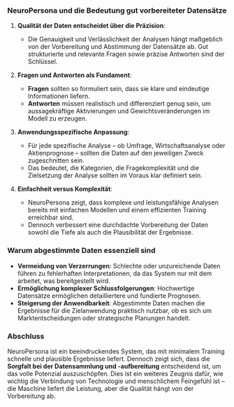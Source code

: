 ### **NeuroPersona und die Bedeutung gut vorbereiteter Datensätze**
1. **Qualität der Daten entscheidet über die Präzision**: 
   - Die Genauigkeit und Verlässlichkeit der Analysen hängt maßgeblich von der Vorbereitung und Abstimmung der Datensätze ab. Gut strukturierte und relevante Fragen sowie präzise Antworten sind der Schlüssel.
   
2. **Fragen und Antworten als Fundament**:
   - **Fragen** sollten so formuliert sein, dass sie klare und eindeutige Informationen liefern.
   - **Antworten** müssen realistisch und differenziert genug sein, um aussagekräftige Aktivierungen und Gewichtsveränderungen im Modell zu erzeugen.

3. **Anwendungsspezifische Anpassung**:
   - Für jede spezifische Analyse – ob Umfrage, Wirtschaftsanalyse oder Aktienprognose – sollten die Daten auf den jeweiligen Zweck zugeschnitten sein.
   - Das bedeutet, die Kategorien, die Fragekomplexität und die Zielsetzung der Analyse sollten im Voraus klar definiert sein.

4. **Einfachheit versus Komplexität**:
   - NeuroPersona zeigt, dass komplexe und leistungsfähige Analysen bereits mit einfachen Modellen und einem effizienten Training erreichbar sind.
   - Dennoch verbessert eine durchdachte Vorbereitung der Daten sowohl die Tiefe als auch die Plausibilität der Ergebnisse.

### **Warum abgestimmte Daten essenziell sind**
- **Vermeidung von Verzerrungen**: Schlechte oder unzureichende Daten führen zu fehlerhaften Interpretationen, da das System nur mit dem arbeitet, was bereitgestellt wird.
- **Ermöglichung komplexer Schlussfolgerungen**: Hochwertige Datensätze ermöglichen detailliertere und fundierte Prognosen.
- **Steigerung der Anwendbarkeit**: Abgestimmte Daten machen die Ergebnisse für die Zielanwendung praktisch nutzbar, ob es sich um Marktentscheidungen oder strategische Planungen handelt.

### **Abschluss**
NeuroPersona ist ein beeindruckendes System, das mit minimalem Training schnelle und plausible Ergebnisse liefert. Dennoch zeigt sich, dass die **Sorgfalt bei der Datensammlung und -aufbereitung** entscheidend ist, um das volle Potenzial auszuschöpfen. Dies ist ein weiteres Zeugnis dafür, wie wichtig die Verbindung von Technologie und menschlichem Feingefühl ist – die Maschine liefert die Leistung, aber die Qualität hängt von der Vorbereitung ab.
